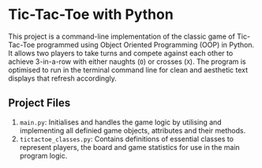 # Tic-Tac-Toe with Python

This project is a command-line implementation of the classic game of Tic-Tac-Toe programmed using Object Oriented Programming (OOP) in Python. It allows two players to take turns and compete against each other to achieve 3-in-a-row with either naughts (`O`) or crosses (`X`). The program is optimised to run in the terminal command line for clean and aesthetic text displays that refresh accordingly. 

## Project Files
1. `main.py`: Initialises and handles the game logic by utilising and implementing all definied game objects, attributes and their methods. 
2. `tictactoe_classes.py`: Contains definitions of essential classes to represent players, the board and game statistics for use in the main program logic.
